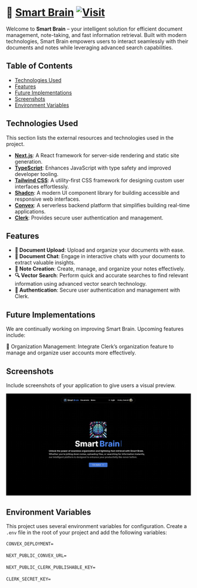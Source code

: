 # 🧠 [Smart Brain](https://smart-brain-black.vercel.app/) [![Visit](https://img.shields.io/badge/Visit-green?logo=globe&logoColor=white)](https://smart-brain-black.vercel.app/)

Welcome to **Smart Brain** – your intelligent solution for efficient document management, note-taking, and fast information retrieval. Built with modern technologies, Smart Brain empowers users to interact seamlessly with their documents and notes while leveraging advanced search capabilities.

## Table of Contents

- [Technologies Used](#technologies-used)
- [Features](#features)
- [Future Implementations](#future-implementations)
- [Screenshots](#screenshots)
- [Environment Variables](#environment-variables)

## Technologies Used

This section lists the external resources and technologies used in the project.

- **[Next.js](https://nextjs.org/)**: A React framework for server-side rendering and static site generation.
- **[TypeScript](https://www.typescriptlang.org/)**: Enhances JavaScript with type safety and improved developer tooling.
- **[Tailwind CSS](https://tailwindcss.com/)**: A utility-first CSS framework for designing custom user interfaces effortlessly.
- **[Shadcn](https://shadcn.dev/)**: A modern UI component library for building accessible and responsive web interfaces.
- **[Convex](https://convex.dev/)**: A serverless backend platform that simplifies building real-time applications.
- **[Clerk](https://clerk.dev/)**: Provides secure user authentication and management.

## Features

- **📂 Document Upload**: Upload and organize your documents with ease.
- **💬 Document Chat**: Engage in interactive chats with your documents to extract valuable insights.
- **📝 Note Creation**: Create, manage, and organize your notes effectively.
- **🔍 Vector Search**: Perform quick and accurate searches to find relevant information using advanced vector search technology.
- **🔐 Authentication**: Secure user authentication and management with Clerk.

## Future Implementations

We are continually working on improving Smart Brain. Upcoming features include:

🏢 Organization Management: Integrate Clerk’s organization feature to manage and organize user accounts more effectively.

## Screenshots

Include screenshots of your application to give users a visual preview.

![Screenshot 1](/public/landing-page.png)

## Environment Variables

This project uses several environment variables for configuration. Create a `.env` file in the root of your project and add the following variables:

```dotenv
CONVEX_DEPLOYMENT=

NEXT_PUBLIC_CONVEX_URL=

NEXT_PUBLIC_CLERK_PUBLISHABLE_KEY=

CLERK_SECRET_KEY=
```
